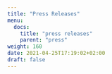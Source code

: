 ```yaml
---
title: "Press Releases"
menu:
  docs:
    title: "press releases"
    parent: "press"
weight: 160
date: 2021-04-25T17:19:02+02:00
draft: false
---
```


